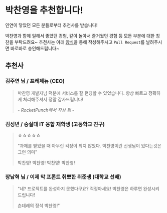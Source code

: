 # 박찬영을 추천합니다!
인연이 닿았던 모든 분들로부터 추천사를 받습니다!

박찬영과 함께 일해서 좋았던 경험, 같이 놀아서 즐거웠던 경험 등 모든 부분에 대한 칭찬을 부탁드려요~ 추천사는 아래 [양식](#양식)을 통해 작성해주시고 ```Pull Request```를 날려주시면 바로바로 승인해드립니다~
## 추천사
### 김주연 님 / 프레제뉴 (CEO)
> 박찬영 개발자님 덕분에 서비스를 잘 런칭할 수 있었습니다. 항상 빠르고 정확하게 처리해주셔서 정말 감사드립니다!
> 
> \- *RocketPunch에서 작성 됨* -
### 김성년 / 숭실대 IT 융합 재학생 (고등학교 친구)
> ☆☆☆☆☆
>
> "과제를 받았을 때 아무런 걱정이 되지 않았다. 박찬영이란 선생님이 있다는것은 그런 의미"
> 
> 박찬영! 박찬영! 박찬영! 박찬영!
> 
### 장남혁 님 / 이제 막 프론트 취뽀한 취준생 (대학교 선배)
> "네? 프로젝트를 완성하지 못했다구요? 걱정마세요! 박찬영은 하루면 완성시켜드립니다! 
> 
> 츤데레의 정석 박찬영!"
